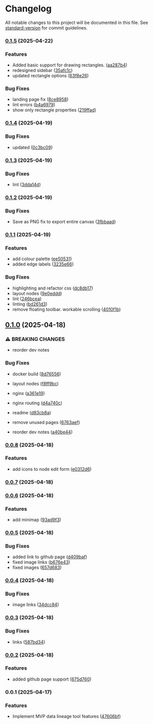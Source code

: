 # Changelog

All notable changes to this project will be documented in this file. See [standard-version](https://github.com/conventional-changelog/standard-version) for commit guidelines.

### [0.1.5](https://github.com/nick-young/data-lineage-ui/compare/v0.1.4...v0.1.5) (2025-04-22)


### Features

* Added basic support for drawing rectangles. ([aa287b4](https://github.com/nick-young/data-lineage-ui/commit/aa287b48e5e982e3e4f80813a30f65397b4c21ab))
* redesigned sidebar ([35afc1c](https://github.com/nick-young/data-lineage-ui/commit/35afc1c63320fe31e8e97f18429d0833a2695b93))
* updated rectangle options ([63f8e26](https://github.com/nick-young/data-lineage-ui/commit/63f8e2616711c9a27b58437db801d49661075e7f))


### Bug Fixes

* landing page fix ([8ce8958](https://github.com/nick-young/data-lineage-ui/commit/8ce895883f6dd7b3fa1fb2c52a098ab26fcd5375))
* lint errors ([b4a6979](https://github.com/nick-young/data-lineage-ui/commit/b4a697922c72f2fe072bdaa78518e6709157de19))
* show only rectangle properties ([219ffad](https://github.com/nick-young/data-lineage-ui/commit/219ffaddf5343147343297bb9aff7458c5ff44bb))

### [0.1.4](https://github.com/nick-young/data-lineage-ui/compare/v0.1.3...v0.1.4) (2025-04-19)


### Bug Fixes

* updated ([0c3bc09](https://github.com/nick-young/data-lineage-ui/commit/0c3bc090b2e8911cfe2ccac5d791e5f9140f1252))

### [0.1.3](https://github.com/nick-young/data-lineage-ui/compare/v0.1.2...v0.1.3) (2025-04-19)


### Bug Fixes

* lint ([3dda14d](https://github.com/nick-young/data-lineage-ui/commit/3dda14d5f16702e430328bb9d367d8a8c4f1b421))

### [0.1.2](https://github.com/nick-young/data-lineage-ui/compare/v0.1.1...v0.1.2) (2025-04-19)


### Bug Fixes

* Save as PNG fix to export entire canvas ([3fbbaad](https://github.com/nick-young/data-lineage-ui/commit/3fbbaad39ca36803e254bd850b1e34be8c917953))

### [0.1.1](https://github.com/nick-young/data-lineage-ui/compare/v0.1.0...v0.1.1) (2025-04-19)


### Features

* add colour palette ([ee50531](https://github.com/nick-young/data-lineage-ui/commit/ee50531d2ae37cdad1c940d4b7a92c23c0955060))
* added edge labels ([3235e66](https://github.com/nick-young/data-lineage-ui/commit/3235e66e8fbe8ff0722ddee66cfddb35c3efaab0))


### Bug Fixes

* highlighting and refactor css ([dc8db17](https://github.com/nick-young/data-lineage-ui/commit/dc8db17ccb98940ffd251c5effb394bfa8396de2))
* layout nodes ([9e0eddd](https://github.com/nick-young/data-lineage-ui/commit/9e0eddd4ede8e26732e86a857ac474945b0bad98))
* lint ([246bcea](https://github.com/nick-young/data-lineage-ui/commit/246bcea4df932703f4c7cc75b1264fe0737effb5))
* linting ([bd261d3](https://github.com/nick-young/data-lineage-ui/commit/bd261d3f14e3395c6593aa1808107f67e0b6f772))
* remove floating toolbar. workable scrolling ([4010f1b](https://github.com/nick-young/data-lineage-ui/commit/4010f1b033e70cfe975859a8b1d9fd450e4e1adb))

## [0.1.0](https://github.com/nick-young/data-lineage-ui/compare/v0.0.8...v0.1.0) (2025-04-18)


### ⚠ BREAKING CHANGES

* reorder dev notes

### Bug Fixes

* docker build ([8d76556](https://github.com/nick-young/data-lineage-ui/commit/8d765566c0254a534e683cf469cde8d3f05d01fe))
* layout nodes ([f8ff9bc](https://github.com/nick-young/data-lineage-ui/commit/f8ff9bc4be2b323d250db8d230ec80a575cf9cc8))
* nginx ([a361e19](https://github.com/nick-young/data-lineage-ui/commit/a361e19b49507cb43cf46a180d301ec6eeede4d0))
* nginx routing ([d4a740c](https://github.com/nick-young/data-lineage-ui/commit/d4a740c8ea36dd854cf554f951b7bd73932afa3f))
* readme ([d83cb8a](https://github.com/nick-young/data-lineage-ui/commit/d83cb8a6daac2d5304f793121e116f2649c62d05))
* remove unused pages ([6763aef](https://github.com/nick-young/data-lineage-ui/commit/6763aef74b4e37ce214968ddef2ba77b53e43476))


* reorder dev notes ([a40be44](https://github.com/nick-young/data-lineage-ui/commit/a40be44ded2b50098bd06cf6f51a76e8aa802b6d))

### [0.0.8](https://github.com/nick-young/data-lineage-ui/compare/v0.0.7...v0.0.8) (2025-04-18)


### Features

* add icons to node edit form ([e0312d6](https://github.com/nick-young/data-lineage-ui/commit/e0312d677b0019322de59833590ed7db665a69e9))

### [0.0.7](https://github.com/nick-young/data-lineage-ui/compare/v0.0.6...v0.0.7) (2025-04-18)

### [0.0.6](https://github.com/nick-young/data-lineage-ui/compare/v0.0.5...v0.0.6) (2025-04-18)


### Features

* add minimap ([93ad9f3](https://github.com/nick-young/data-lineage-ui/commit/93ad9f3f88c89e414b816df5fd1357811897082b))

### [0.0.5](https://github.com/nick-young/data-lineage-ui/compare/v0.0.4...v0.0.5) (2025-04-18)


### Bug Fixes

* added link to github page ([d409baf](https://github.com/nick-young/data-lineage-ui/commit/d409baf213e7cd59afafd97ab7695c5271313b30))
* fixed image links ([b676e43](https://github.com/nick-young/data-lineage-ui/commit/b676e43e741b0012178d8281c19c21eb8a637c7b))
* fixed images ([657d683](https://github.com/nick-young/data-lineage-ui/commit/657d68359a5307f7e5981aeb40b9c9c33c0c0e60))

### [0.0.4](https://github.com/nick-young/data-lineage-ui/compare/v0.0.3...v0.0.4) (2025-04-18)


### Bug Fixes

* image links ([34dcc84](https://github.com/nick-young/data-lineage-ui/commit/34dcc84e39a651215d6456ae0ca33cbbfd8c127b))

### [0.0.3](https://github.com/nick-young/data-lineage-ui/compare/v0.0.2...v0.0.3) (2025-04-18)


### Bug Fixes

* links ([587bd34](https://github.com/nick-young/data-lineage-ui/commit/587bd3454c22719535551af95b77bd72c386c302))

### [0.0.2](https://github.com/nick-young/data-lineage-ui/compare/v0.0.1...v0.0.2) (2025-04-18)


### Features

* added github page support ([675d760](https://github.com/nick-young/data-lineage-ui/commit/675d7607419daa84026c2dd0ada3064b8541f6bc))

### 0.0.1 (2025-04-17)


### Features

* Implement MVP data lineage tool features ([47606bf](https://github.com/nick-young/data-lineage-ui/commit/47606bf35e4573842589575058fa6e75b0870d23))

